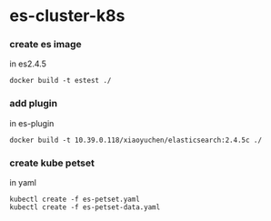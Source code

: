 # es-cluster-k8s

### create es image
in es2.4.5

```
docker build -t estest ./
```

### add plugin
in es-plugin
```
docker build -t 10.39.0.118/xiaoyuchen/elasticsearch:2.4.5c ./
```

### create kube petset
in yaml
```
kubectl create -f es-petset.yaml 
kubectl create -f es-petset-data.yaml 
```
